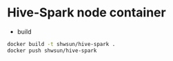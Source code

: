 # Hive-Spark node container 
- build 
```bash
docker build -t shwsun/hive-spark . 
docker push shwsun/hive-spark  
```
